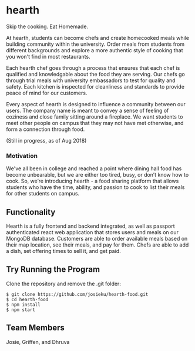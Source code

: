 # hearth
Skip the cooking.  Eat Homemade.

At hearth, students can become chefs and create homecooked meals while building community within the university. Order meals from students from different backgrounds and explore a more authentic style of cooking that you won't find in most restaurants.

Each hearth chef goes through a process that ensures that each chef is qualified and knowledgable about the food they are serving. Our chefs go through trial meals with university embassadors to test for quality and safety. Each kitchen is inspected for cleanliness and standards to provide peace of mind for our customers.

Every aspect of hearth is designed to influence a community between our users. The company name is meant to convey a sense of feeling of coziness and close family sitting around a fireplace. We want students to meet other people on campus that they may not have met otherwise, and form a connection through food.

(Still in progress, as of Aug 2018)

### Motivation
We've all been in college and reached a point where dining hall food has become unbearable, but we are either too tired, busy, or don’t know how to cook.  So, we’re introducing hearth - a food sharing platform that allows students who have the time, ability, and passion to cook to list their meals for other students on campus. 

## Functionality
Hearth is a fully frontend and backend integrated, as well as passport authenticated react web application that stores users and meals on our MongoDB database.  Customers are able to order available meals based on their map location, see their meals, and pay for them.  Chefs are able to add a dish, set offering times to sell it, and get paid.

## Try Running the Program
Clone the repository and remove the .git folder:  
```
$ git clone https://github.com/josieku/hearth-food.git
$ cd hearth-food
$ npm install
$ npm start
```

## Team Members
Josie, Griffen, and Dhruva
